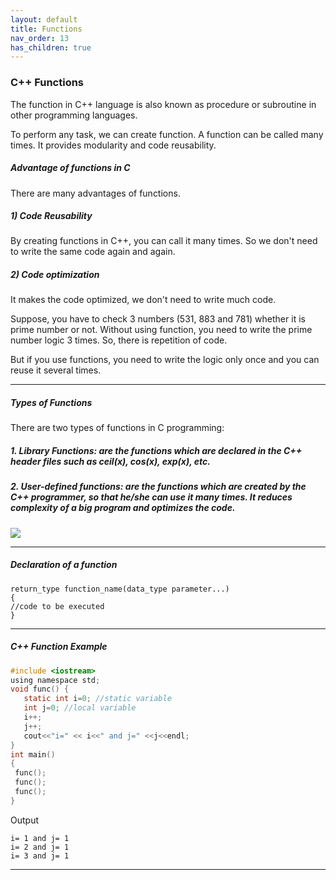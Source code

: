 ```yaml
---
layout: default
title: Functions
nav_order: 13
has_children: true
---
```

### C++ Functions

The function in C++ language is also known as procedure or subroutine in other programming languages.

To perform any task, we can create function. A function can be called many times. It provides modularity and code reusability.

##### Advantage of functions in C

There are many advantages of functions.

##### 1) Code Reusability

By creating functions in C++, you can call it many times. So we don't need to write the same code again and again.

##### 2) Code optimization

It makes the code optimized, we don't need to write much code.

Suppose, you have to check 3 numbers (531, 883 and 781) whether it is prime number or not. Without using function, you need to write the prime number logic 3 times. So, there is repetition of code.

But if you use functions, you need to write the logic only once and you can reuse it several times.

-------

##### Types of Functions

There are two types of functions in C programming:

##### 1. Library Functions: are the functions which are declared in the C++ header files such as ceil(x), cos(x), exp(x), etc.

##### 2. User-defined functions: are the functions which are created by the C++ programmer, so that he/she can use it many times. It reduces complexity of a big program and optimizes the code.


![](https://static.javatpoint.com/cpp/images/cpp-functions1.png)

-----

##### Declaration of a function

```
return_type function_name(data_type parameter...)  
{    
//code to be executed    
}
```

-----

##### C++ Function Example

```objectivec
#include <iostream>  
using namespace std;  
void func() {    
   static int i=0; //static variable    
   int j=0; //local variable    
   i++;    
   j++;    
   cout<<"i=" << i<<" and j=" <<j<<endl;    
}    
int main()  
{  
 func();    
 func();    
 func();    
} 
```
Output
```
i= 1 and j= 1
i= 2 and j= 1
i= 3 and j= 1
```

--------

